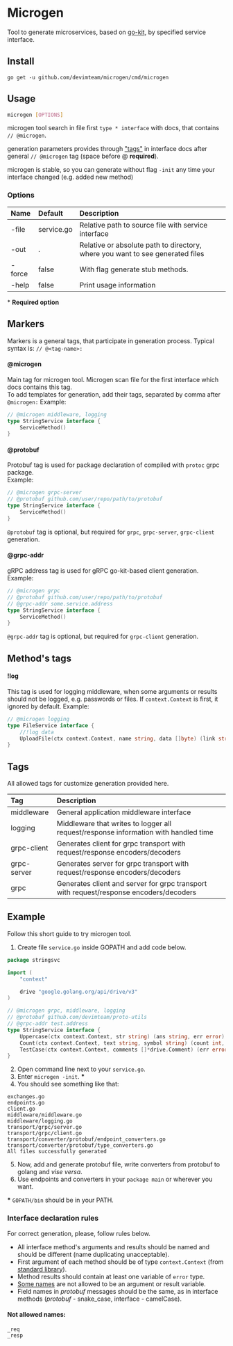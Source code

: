 # Microgen

Tool to generate microservices, based on [go-kit](https://gokit.io/), by specified service interface.

## Install
```
go get -u github.com/devimteam/microgen/cmd/microgen
```

## Usage
``` sh
microgen [OPTIONS]
```
microgen tool search in file first `type * interface` with docs, that contains `// @microgen`.

generation parameters provides through ["tags"](#tags) in interface docs after general `// @microgen` tag (space before @ __required__).

microgen is stable, so you can generate without flag `-init` any time your interface changed (e.g. added new method)
### Options

| Name   | Default    | Description                                                                   |
|:------ |:-----------|:------------------------------------------------------------------------------|
| -file  | service.go | Relative path to source file with service interface                           |
| -out   | .          | Relative or absolute path to directory, where you want to see generated files |
| -force | false      | With flag generate stub methods.                                              |
| -help  | false      | Print usage information                                                       |

\* __Required option__

## Markers
Markers is a general tags, that participate in generation process.
Typical syntax is: `// @<tag-name>:`

#### @microgen
Main tag for microgen tool. Microgen scan file for the first interface which docs contains this tag.  
To add templates for generation, add their tags, separated by comma after `@microgen:`
Example:
```go
// @microgen middleware, logging
type StringService interface {
    ServiceMethod()
}
```
#### @protobuf
Protobuf tag is used for package declaration of compiled with `protoc` grpc package.  
Example:
```go
// @microgen grpc-server
// @protobuf github.com/user/repo/path/to/protobuf
type StringService interface {
    ServiceMethod()
}
```
`@protobuf` tag is optional, but required for `grpc`, `grpc-server`, `grpc-client` generation.  
#### @grpc-addr
gRPC address tag is used for gRPC go-kit-based client generation.
Example:
```go
// @microgen grpc
// @protobuf github.com/user/repo/path/to/protobuf
// @grpc-addr some.service.address
type StringService interface {
    ServiceMethod()
}
```
`@grpc-addr` tag is optional, but required for `grpc-client` generation.  

## Method's tags
#### !log
This tag is used for logging middleware, when some arguments or results should not be logged, e.g. passwords or files.
If `context.Context` is first, it ignored by default.
Example:
```go
// @microgen logging
type FileService interface {
    //!log data
    UploadFile(ctx context.Context, name string, data []byte) (link string, err error)
}
```

## Tags
All allowed tags for customize generation provided here.

| Tag         | Description                                                                            |
|:------------|:---------------------------------------------------------------------------------------|
| middleware  | General application middleware interface                                               |
| logging     | Middleware that writes to logger all request/response information with handled time    |
| grpc-client | Generates client for grpc transport with request/response encoders/decoders            |
| grpc-server | Generates server for grpc transport with request/response encoders/decoders            |
| grpc        | Generates client and server for grpc transport with request/response encoders/decoders |

## Example
Follow this short guide to try microgen tool.

1. Create file `service.go` inside GOPATH and add code below.
```go
package stringsvc

import (
    "context"

    drive "google.golang.org/api/drive/v3"
)

// @microgen grpc, middleware, logging
// @protobuf github.com/devimteam/proto-utils
// @grpc-addr test.address
type StringService interface {
    Uppercase(ctx context.Context, str string) (ans string, err error)
    Count(ctx context.Context, text string, symbol string) (count int, positions []int)
    TestCase(ctx context.Context, comments []*drive.Comment) (err error)
}
```
2. Open command line next to your `service.go`.
3. Enter `microgen -init`. __*__
4. You should see something like that:
```
exchanges.go
endpoints.go
client.go
middleware/middleware.go
middleware/logging.go
transport/grpc/server.go
transport/grpc/client.go
transport/converter/protobuf/endpoint_converters.go
transport/converter/protobuf/type_converters.go
All files successfully generated
```
5. Now, add and generate protobuf file, write converters from protobuf to golang and _vise versa_.
6. Use endpoints and converters in your `package main` or wherever you want.

__*__ `GOPATH/bin` should be in your PATH.

### Interface declaration rules
For correct generation, please, follow rules below.

* All interface method's arguments and results should be named and should be different (name duplicating unacceptable).
* First argument of each method should be of type `context.Context` (from [standard library](https://golang.org/pkg/context/)).
* Method results should contain at least one variable of `error` type.
* [Some names](#not-allowed-names) are not allowed to be an argument or result variable.
* Field names in _protobuf_ messages should be the same, as in interface methods (_protobuf_ - snake_case, interface - camelCase).

#### Not allowed names:
```
_req
_resp
```
